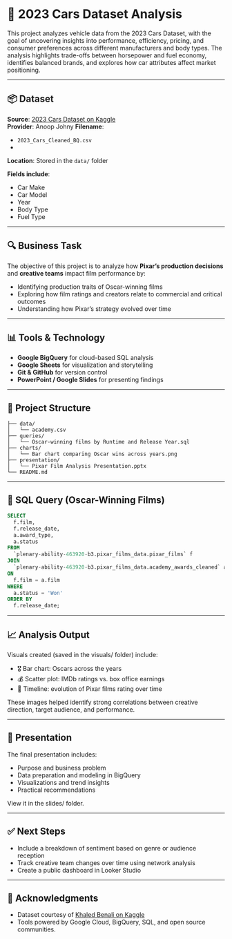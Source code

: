 # 🚗 2023 Cars Dataset Analysis

This project analyzes vehicle data from the 2023 Cars Dataset, with the goal of uncovering insights into performance, efficiency, pricing, and consumer preferences across different manufacturers and body types. The analysis highlights trade-offs between horsepower and fuel economy, identifies balanced brands, and explores how car attributes affect market positioning.

---

## 📦 Dataset

**Source**: [2023 Cars Dataset on Kaggle](https://www.kaggle.com/datasets/anoopjohny/2023-cars-dataset)  
**Provider**: Anoop Johny 
**Filename**: 
- `2023_Cars_Cleaned_BQ.csv`
- 
**Location**: Stored in the `data/` folder

**Fields include**:
- Car Make
- Car Model
- Year
- Body Type
- Fuel Type

---

## 🔍 Business Task

The objective of this project is to analyze how **Pixar’s production decisions** and **creative teams** impact film performance by:

- Identifying production traits of Oscar-winning films
- Exploring how film ratings and creators relate to commercial and critical outcomes
- Understanding how Pixar’s strategy evolved over time

---

## 📊 Tools & Technology

- **Google BigQuery** for cloud-based SQL analysis
- **Google Sheets** for visualization and storytelling
- **Git & GitHub** for version control
- **PowerPoint / Google Slides** for presenting findings

---

## 📁 Project Structure

```plaintext
├── data/                
│   └── academy.csv
├── queries/            
│   └── Oscar-winning films by Runtime and Release Year.sql
├── charts/              
│   └── Bar chart comparing Oscar wins across years.png
├── presentation/        
│   └── Pixar Film Analysis Presentation.pptx
└── README.md
```

---

## 🧮 SQL Query (Oscar-Winning Films)

```sql
SELECT 
  f.film,
  f.release_date,
  a.award_type,
  a.status
FROM 
  `plenary-ability-463920-b3.pixar_films_data.pixar_films` f
JOIN 
  `plenary-ability-463920-b3.pixar_films_data.academy_awards_cleaned` a
ON 
  f.film = a.film
WHERE 
  a.status = 'Won'
ORDER BY 
  f.release_date;
```

---

## 📈 Analysis Output
Visuals created (saved in the visuals/ folder) include:
- 🎖️ Bar chart: Oscars across the years
- 💰 Scatter plot: IMDb ratings vs. box office earnings
- 📅 Timeline: evolution of Pixar films rating over time

These images helped identify strong correlations between creative direction, target audience, and performance.

---

## 🧾 Presentation
The final presentation includes:
- Purpose and business problem
- Data preparation and modeling in BigQuery
- Visualizations and trend insights
- Practical recommendations

View it in the slides/ folder.

---

## ✅ Next Steps
- Include a breakdown of sentiment based on genre or audience reception
- Track creative team changes over time using network analysis
- Create a public dashboard in Looker Studio

---

## 🙌 Acknowledgments
- Dataset courtesy of [Khaled Benali on Kaggle](https://www.kaggle.com/datasets/khaledxbenali/data-on-all-pixar-films-1995-2024)
- Tools powered by Google Cloud, BigQuery, SQL, and open source communities.

